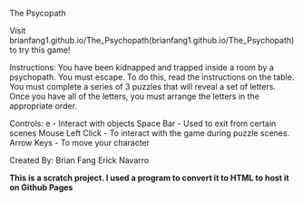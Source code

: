 The Psycopath

Visit brianfang1.github.io/The_Psychopath(brianfang1.github.io/The_Psychopath) to try this game!

Instructions: You have been kidnapped and trapped inside a room by a psychopath. You must escape.
To do this, read the instructions on the table. You must complete a series of 3 puzzles that will 
reveal a set of letters. Once you have all of the letters, you must arrange the letters in the 
appropriate order.

Controls:
e - Interact with objects
Space Bar - Used to exit from certain scenes
Mouse Left Click - To interact with the game during puzzle scenes.
Arrow Keys - To move your character

Created By:
	Brian Fang
	Erick Navarro

**This is a scratch project. I used a program to convert it to HTML to host it on Github Pages**
